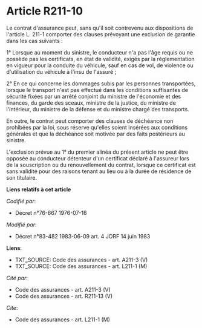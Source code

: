 # Article R211-10

Le contrat d'assurance peut, sans qu'il soit contrevenu aux dispositions de l'article L. 211-1 comporter des clauses
prévoyant une exclusion de garantie dans les cas suivants :

1° Lorsque au moment du sinistre, le conducteur n'a pas l'âge requis ou ne possède pas les certificats, en état de validité,
exigés par la réglementation en vigueur pour la conduite du véhicule, sauf en cas de vol, de violence ou d'utilisation du
véhicule à l'insu de l'assuré ;

2° En ce qui concerne les dommages subis par les personnes transportées, lorsque le transport n'est pas effectué dans les
conditions suffisantes de sécurité fixées par un arrêté conjoint du ministre de l'économie et des finances, du garde des
sceaux, ministre de la justice, du ministre de l'intérieur, du ministre de la défense et du ministre chargé des transports.

En outre, le contrat peut comporter des clauses de déchéance non prohibées par la loi, sous réserve qu'elles soient insérées
aux conditions générales et que la déchéance soit motivée par des faits postérieurs au sinistre.

L'exclusion prévue au 1° du premier alinéa du présent article ne peut être opposée au conducteur détenteur d'un certificat
déclaré à l'assureur lors de la souscription ou du renouvellement du contrat, lorsque ce certificat est sans validité pour
des raisons tenant au lieu ou à la durée de résidence de son titulaire.

**Liens relatifs à cet article**

_Codifié par_:

  - Décret n°76-667 1976-07-16

_Modifié par_:

  - Décret n°83-482 1983-06-09 art. 4 JORF 14 juin 1983

**Liens**:

  - TXT_SOURCE: Code des assurances - art. A211-3 (V)
  - TXT_SOURCE: Code des assurances - art. L211-1 (M)

_Cité par_:

  - Code des assurances - art. A211-3 (V)
  - Code des assurances - art. R211-13 (V)

_Cite_:

  - Code des assurances - art. L211-1 (M)
